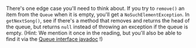 There's one edge case you'll need to think about. If you try to `remove()`
an item from the `Queue` when it is empty, you'll get a `NoSuchElementException`.
In `getNextSong()`, see if there's a method that removes and returns the
head of the queue, but returns `null` instead of throwing an exception if
the queue is empty. (Hint: We mention it once in the reading, but you'll
also be able to find it via the [Queue interface javadoc](https://docs.oracle.com/javase/8/docs/api/java/util/Queue.html) !)

